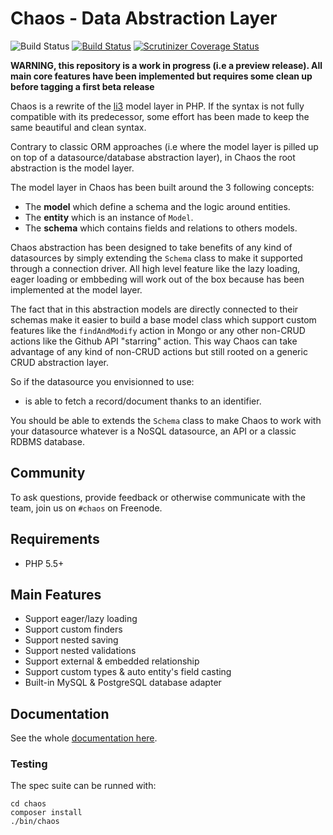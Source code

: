 # Chaos - Data Abstraction Layer

![Build Status](https://img.shields.io/badge/branch-master-blue.svg)
[![Build Status](https://travis-ci.org/crysalead/chaos.png?branch=master)](https://travis-ci.org/crysalead/chaos)
[![Scrutinizer Coverage Status](https://scrutinizer-ci.com/g/crysalead/chaos/badges/coverage.png?b=master)](https://scrutinizer-ci.com/g/crysalead/chaos/?branch=master)

**WARNING, this repository is a work in progress (i.e a preview release). All main core features have been implemented but requires some clean up before tagging a first beta release**

Chaos is a rewrite of the [li3](http://li3.me/) model layer in PHP. If the syntax is not fully compatible with its predecessor, some effort has been made to keep the same beautiful and clean syntax.

Contrary to classic ORM approaches (i.e where the model layer is pilled up on top of a datasource/database abstraction layer), in Chaos the root abstraction is the model layer.

The model layer in Chaos has been built around the 3 following concepts:

 * The **model** which define a schema and the logic around entities.
 * The **entity** which is an instance of `Model`.
 * The **schema** which contains fields and relations to others models.

Chaos abstraction has been designed to take benefits of any kind of datasources by simply extending the `Schema` class to make it supported through a connection driver. All high level feature like the lazy loading, eager loading or embbeding will work out of the box because has been implemented at the model layer.

The fact that in this abstraction models are directly connected to their schemas make it easier to build a base model class which support custom features like the `findAndModify` action in Mongo or any other non-CRUD actions like the Github API "starring" action. This way Chaos can take advantage of any kind of non-CRUD actions but still rooted on a generic CRUD abstraction layer.

So if the datasource you envisionned to use:

 * is able to fetch a record/document thanks to an identifier.

You should be able to extends the `Schema` class to make Chaos to work with your datasource whatever is a NoSQL datasource, an API or a classic RDBMS database.

## Community

To ask questions, provide feedback or otherwise communicate with the team, join us on `#chaos` on Freenode.

## Requirements

 * PHP 5.5+

## Main Features

* Support eager/lazy loading
* Support custom finders
* Support nested saving
* Support nested validations
* Support external & embedded relationship
* Support custom types & auto entity's field casting
* Built-in MySQL & PostgreSQL database adapter

## Documentation

See the whole [documentation here](http://chaos.readthedocs.org/en/latest).

### Testing

The spec suite can be runned with:

```
cd chaos
composer install
./bin/chaos
```
